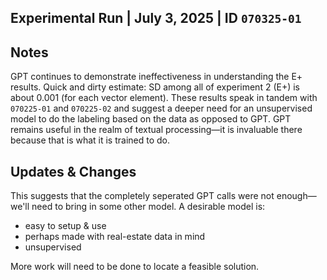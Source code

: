 ## Experimental Run | July 3, 2025 | ID `070325-01`

## Notes

GPT continues to demonstrate ineffectiveness in understanding the E+ results. Quick and dirty estimate: SD among all of experiment 2 (E+) is about 0.001 (for each vector element). These results speak in tandem with `070225-01` and `070225-02` and suggest a deeper need for an unsupervised model to do the labeling based on the data as opposed to GPT. GPT remains useful in the realm of textual processing—it is invaluable there because that is what it is trained to do.

## Updates & Changes

This suggests that the completely seperated GPT calls were not enough—we'll need to bring in some other model. A desirable model is:

- easy to setup & use
- perhaps made with real-estate data in mind
- unsupervised

More work will need to be done to locate a feasible solution.